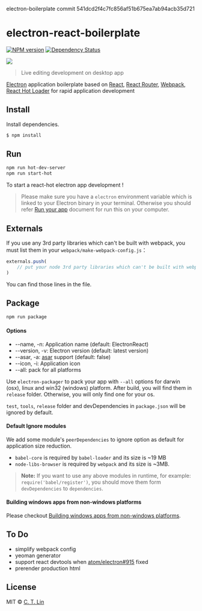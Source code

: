 electron-boilerplate commit 541dcd2f4c7fc856af51b675ea7ab94acb35d721

# electron-react-boilerplate

[![NPM version][npm-image]][npm-url]
[![Dependency Status][david_img]][david_site]

![](./erb-logo.png)

> Live editing development on desktop app

[Electron](http://electron.atom.io/) application boilerplate based on [React](https://facebook.github.io/react/), [React Router](http://rackt.github.io/react-router/), [Webpack](http://webpack.github.io/docs/), [React Hot Loader](http://gaearon.github.io/react-hot-loader/) for rapid application development

## Install

Install dependencies.

```bash
$ npm install
```

## Run

```bash
npm run hot-dev-server
npm run start-hot
```

To start a react-hot electron app development !

> Please make sure you have a `electron` environment variable which is linked to your Electron binary in your terminal. Otherwise you should refer [Run your app](https://github.com/atom/electron/blob/master/docs/tutorial/quick-start.md#run-your-app) document for run this on your computer.

## Externals

If you use any 3rd party libraries which can't be built with webpack, you must list them in your `webpack/make-webpack-config.js`：

```javascript
externals.push(
	// put your node 3rd party libraries which can't be built with webpack here (mysql, mongodb, and so on..)
)
```

You can find those lines in the file.

## Package

```bash
npm run package
```

#### Options

- --name, -n: Application name (default: ElectronReact)
- --version, -v: Electron version (default: latest version)
- --asar, -a: [asar](https://github.com/atom/asar) support (default: false)
- --icon, -i: Application icon
- --all: pack for all platforms

Use `electron-packager` to pack your app with `--all` options for darwin (osx), linux and win32 (windows) platform. After build, you will find them in `release` folder. Otherwise, you will only find one for your os.

`test`, `tools`, `release` folder and devDependencies in `package.json` will be ignored by default.

#### Default Ignore modules

We add some module's `peerDependencies` to ignore option as default for application size reduction.

- `babel-core` is required by `babel-loader` and its size is ~19 MB
- `node-libs-browser` is required by `webpack` and its size is ~3MB.

> **Note:** If you want to use any above modules in runtime, for example: `require('babel/register')`, you should move them form `devDependencies` to `dependencies`.

#### Building windows apps from non-windows platforms

Please checkout [Building windows apps from non-windows platforms](https://github.com/maxogden/electron-packager#building-windows-apps-from-non-windows-platforms).

## To Do

- simplify webpack config
- yeoman generator
- support react devtools when [atom/electron#915](https://github.com/atom/electron/issues/915) fixed
- prerender production html

## License
MIT © [C. T. Lin](https://github.com/chentsulin)

[npm-image]: https://img.shields.io/npm/v/electron-react-boilerplate.svg?style=flat-square
[npm-url]: https://npmjs.org/package/electron-react-boilerplate
[david_img]: https://img.shields.io/david/chentsulin/electron-react-boilerplate.svg
[david_site]: https://david-dm.org/chentsulin/electron-react-boilerplate
